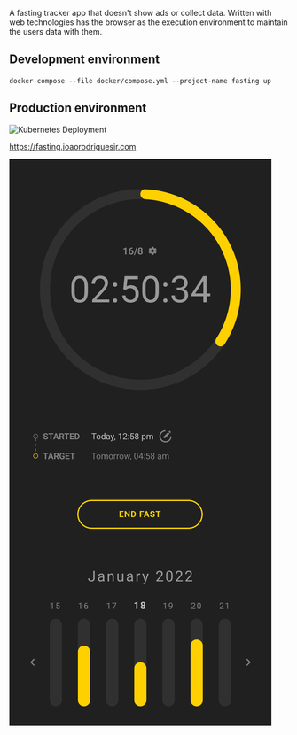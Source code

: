 A fasting tracker app that doesn't show ads or collect data. Written with web technologies has the browser as the execution environment to maintain the users data with them.

## Development environment

```shell
docker-compose --file docker/compose.yml --project-name fasting up
```

## Production environment

![Kubernetes Deployment](https://github.com/joaorodriguesjr/fasting/actions/workflows/delivery.yml/badge.svg)

https://fasting.joaorodriguesjr.com

![App screenshot](frontend/public/screenshot.svg)

